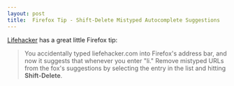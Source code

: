 ```yaml
---
layout: post
title:  Firefox Tip - Shift-Delete Mistyped Autocomplete Suggestions
---
```

[Lifehacker](http://lifehacker.com/software/firefox/firefox-tip--shift+delete-mistyped-autocomplete-suggestions-238693.php) has a great little Firefox tip:

> You accidentally typed liefehacker.com into Firefox's address bar, and now it suggests that whenever you enter "li." Remove mistyped URLs from the fox's suggestions by selecting the entry in the list and hitting **Shift-Delete**.
